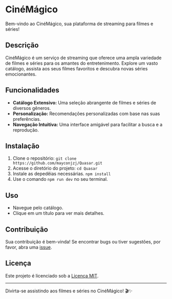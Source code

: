 # CinéMágico

Bem-vindo ao CinéMágico, sua plataforma de streaming para filmes e séries!

## Descrição

CinéMágico é um serviço de streaming que oferece uma ampla variedade de filmes e séries para os amantes do entretenimento. Explore um vasto catálogo, assista aos seus filmes favoritos e descubra novas séries emocionantes.

## Funcionalidades

- **Catálogo Extensivo:** Uma seleção abrangente de filmes e séries de diversos gêneros.
- **Personalização:** Recomendações personalizadas com base nas suas preferências.
- **Navegação Intuitiva:** Uma interface amigável para facilitar a busca e a reprodução.

## Instalação

1. Clone o repositório: `git clone https://github.com/mayconjzj/Quasar.git`
2. Acesse o diretório do projeto: `cd Quasar`
3. Instale as depedêias necessárias. `npm install`
4. Use o comando `npm run dev` no seu terminal.

## Uso

- Navegue pelo catálogo.
- Clique em um título para ver mais detalhes.

## Contribuição

Sua contribuição é bem-vinda! Se encontrar bugs ou tiver sugestões, por favor, abra uma [issue](https://github.com/mayconjzj/Quasar/issues).

## Licença

Este projeto é licenciado sob a [Licença MIT](LICENSE).

---

Divirta-se assistindo aos filmes e séries no CinéMágico! 🎬✨
